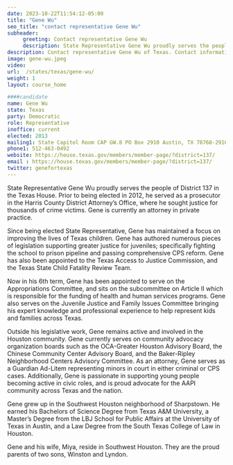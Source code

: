 ```yaml
---
date: 2023-10-22T11:54:12-05:00
title: "Gene Wu"
seo_title: "contact representative Gene Wu"
subheader:
     greeting: Contact representative Gene Wu
     description: State Representative Gene Wu proudly serves the people of District 137 in the Texas House. Prior to being elected in 2012, he served as a prosecutor in the Harris County District Attorney’s Office, where he sought justice for thousands of crime victims. Gene is currently an attorney in private practice.
description: Contact representative Gene Wu of Texas. Contact information for Gene Wu includes email address, phone number, and mailing address.
image: gene-wu.jpeg
video:
url:  /states/texas/gene-wu/
weight: 1
layout: course_home

####candidate
name: Gene Wu
state: Texas
party: Democratic
role: Representative
inoffice: current
elected: 2013
mailing1: State Capitol Room CAP GW.8 PO Box 2910 Austin, TX 78768-2910
phone1: 512-463-0492
website: https://house.texas.gov/members/member-page/?district=137/
email : https://house.texas.gov/members/member-page/?district=137/
twitter: genefortexas
---
```


State Representative Gene Wu proudly serves the people of District 137 in the Texas House. Prior to being elected in 2012, he served as a prosecutor in the Harris County District Attorney’s Office, where he sought justice for thousands of crime victims. Gene is currently an attorney in private practice.

Since being elected State Representative, Gene has maintained a focus on improving the lives of Texas children. Gene has authored numerous pieces of legislation supporting greater justice for juveniles; specifically fighting the school to prison pipeline and passing comprehensive CPS reform. Gene has also been appointed to the Texas Access to Justice Commission, and the Texas State Child Fatality Review Team.

Now in his 6th term, Gene has been appointed to serve on the Appropriations Committee, and sits on the subcommittee on Article II which is responsible for the funding of health and human services programs. Gene also serves on the Juvenile Justice and Family Issues Committee bringing his expert knowledge and professional experience to help represent kids and families across Texas.

Outside his legislative work, Gene remains active and involved in the Houston community. Gene currently serves on community advocacy organization boards such as the OCA-Greater Houston Advisory Board, the Chinese Community Center Advisory Board, and the Baker-Ripley Neighborhood Centers Advisory Committee. As an attorney, Gene serves as a Guardian Ad-Litem representing minors in court in either criminal or CPS cases. Additionally, Gene is passionate in supporting young people becoming active in civic roles, and is proud advocate for the AAPI community across Texas and the nation.

Gene grew up in the Southwest Houston neighborhood of Sharpstown. He earned his Bachelors of Science Degree from Texas A&M University, a Master’s Degree from the LBJ School for Public Affairs at the University of Texas in Austin, and a Law Degree from the South Texas College of Law in Houston.

Gene and his wife, Miya, reside in Southwest Houston. They are the proud parents of two sons, Winston and Lyndon.
